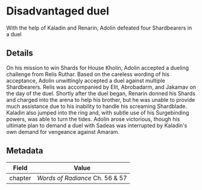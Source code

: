 # Disadvantaged duel
With the help of Kaladin and Renarin, Adolin defeated four Shardbearers in a duel

## Details
On his mission to win Shards for House Kholin, Adolin accepted a dueling challenge from Relis Ruthar. Based on the careless wording of his acceptance, Adolin unwittingly accepted a duel against multiple Shardbearers. Relis was accompanied by Elit, Abrobadarm, and Jakamav on the day of the duel. Shortly after the duel began, Renarin donned his Shards and charged into the arena to help his brother, but he was unable to provide much assistance due to his inability to handle his screaming Shardblade. Kaladin also jumped into the ring and, with subtle use of his Surgebinding powers, was able to turn the tides. Adolin arose victorious, though his ultimate plan to demand a duel with Sadeas was interrupted by Kaladin's own demand for vengeance against Amaram.

## Metadata
| Field | Value |
| ----- | ----- |
| chapter | *Words of Radiance* Ch. 56 & 57 |
